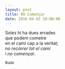 ```yaml
---
layout: post
title: 09 Començar
date: 2016-04-02 10:00:00
---
```


Soles hi ha dues errades<br />
que podem cometre<br />
en el camí cap a la veritat;<br />
*no recórrer tot el camí*<br />
i *no començar*.<br />

<small>Buda</small>

